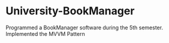 # University-BookManager
Programmed a BookManager software during the 5th semester. Implemented the MVVM Pattern
